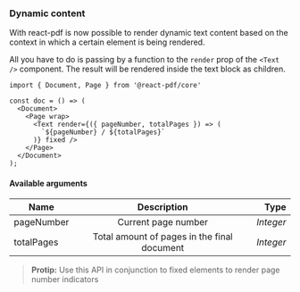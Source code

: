 ### Dynamic content

With react-pdf is now possible to render dynamic text content based on the context in which a certain element is being rendered.

All you have to do is passing by a function to the `render` prop of the `<Text />` component. The result will be rendered inside the text block as children.

```
import { Document, Page } from '@react-pdf/core'

const doc = () => (
  <Document>
    <Page wrap>
      <Text render={({ pageNumber, totalPages }) => (
        `${pageNumber} / ${totalPages}`
      )} fixed />
    </Page>
  </Document>
);
```

#### Available arguments

| Name        | Description                                                            |  Type             |
| ----------- |:----------------------------------------------------------------------:| -----------------:|
| pageNumber  | Current page number                                                    | *Integer*         |
| totalPages  | Total amount of pages in the final document                            | *Integer*         |


> **Protip:** Use this API in conjunction to fixed elements to render page number indicators
